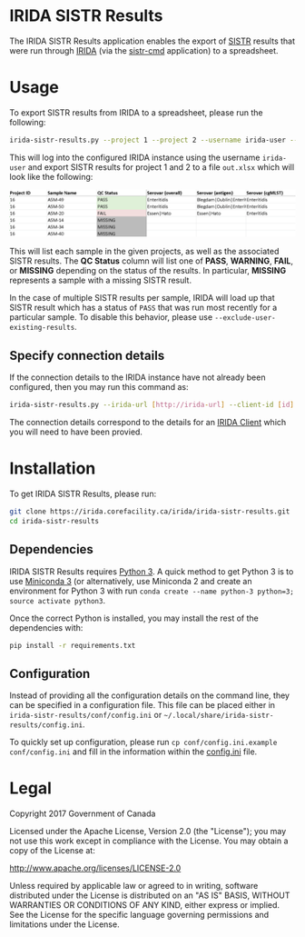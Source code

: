 # IRIDA SISTR Results

The IRIDA SISTR Results application enables the export of [SISTR][sistr-web] results that were run through [IRIDA][irida] (via the [sistr-cmd][sistr-cmd] application) to a spreadsheet.

# Usage

To export SISTR results from IRIDA to a spreadsheet, please run the following:

```bash
irida-sistr-results.py --project 1 --project 2 --username irida-user --to-excel-file out.xlsx
```

This will log into the configured IRIDA instance using the username `irida-user` and export SISTR results for project 1 and 2 to a file `out.xlsx` which will look like the following:

![sistr-results-example.png][]

This will list each sample in the given projects, as well as the associated SISTR results. The **QC Status** column will list one of **PASS**, **WARNING**, **FAIL**, or **MISSING** depending on the status of the results.  In particular, **MISSING** represents a sample with a missing SISTR result.

In the case of multiple SISTR results per sample, IRIDA will load up that SISTR result which has a status of `PASS` that was run most recently for a particular sample.  To disable this behavior, please use `--exclude-user-existing-results`.

## Specify connection details

If the connection details to the IRIDA instance have not already been configured, then you may run this command as:

```bash
irida-sistr-results.py --irida-url [http://irida-url] --client-id [id] --client-secret [secreet] --project 1 --project 2 --username irida-user --to-excel-file out.xlsx
```

The connection details correspond to the details for an [IRIDA Client][irida-client] which you will need to have been provied.

# Installation

To get IRIDA SISTR Results, please run:

```bash
git clone https://irida.corefacility.ca/irida/irida-sistr-results.git
cd irida-sistr-results
```

## Dependencies

IRIDA SISTR Results requires [Python 3][python-3]. A quick method to get Python 3 is to use [Miniconda 3][miniconda] (or alternatively, use Miniconda 2 and create an environment for Python 3 with run `conda create --name python-3 python=3; source activate python3`.

Once the correct Python is installed, you may install the rest of the dependencies with:

```bash
pip install -r requirements.txt
```

## Configuration

Instead of providing all the configuration details on the command line, they can be specified in a configuration file.  This file can be placed either in `irida-sistr-results/conf/config.ini` or `~/.local/share/irida-sistr-results/config.ini`.

To quickly set up configuration, please run `cp conf/config.ini.example conf/config.ini` and fill in the information within the [config.ini][config] file.

# Legal

Copyright 2017 Government of Canada

Licensed under the Apache License, Version 2.0 (the "License"); you may not use
this work except in compliance with the License. You may obtain a copy of the
License at:

http://www.apache.org/licenses/LICENSE-2.0

Unless required by applicable law or agreed to in writing, software distributed
under the License is distributed on an "AS IS" BASIS, WITHOUT WARRANTIES OR
CONDITIONS OF ANY KIND, either express or implied. See the License for the
specific language governing permissions and limitations under the License.

[sistr-web]: http://lfz.corefacility.ca/sistr-app/
[irida]: https://irida.ca
[sistr-cmd]: https://github.com/peterk87/sistr_cmd
[irida-client]: http://irida.corefacility.ca/documentation/user/administrator/#managing-system-clients
[python-3]: https://www.python.org/
[miniconda]: https://conda.io/miniconda.html
[config]: conf/config.ini.example
[sistr-results-example.png]: images/sistr-results-example.png

